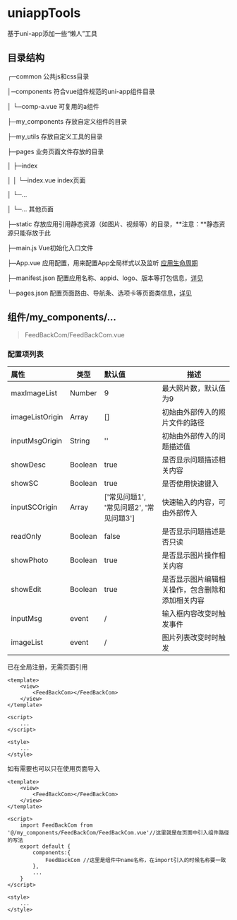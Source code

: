 # uniappTools
基于uni-app添加一些“懒人”工具

## 目录结构

┌─common                  公共js和css目录

│─components            符合vue组件规范的uni-app组件目录

│  └─comp-a.vue         可复用的a组件 

├─my_components     存放自定义组件的目录

├─my_utils             存放自定义工具的目录

├─pages                  业务页面文件存放的目录 

│  ├─index 

│  │  └─index.vue       index页面 

│  └─... 

│     └─...        			   其他页面 

├─static                存放应用引用静态资源（如图片、视频等）的目录，**注意：**静态资源只能存放于此 

├─main.js             Vue初始化入口文件 

├─App.vue               应用配置，用来配置App全局样式以及监听 [应用生命周期](https://uniapp.dcloud.io/collocation/frame/lifecycle?id=应用生命周期) 

├─manifest.json         配置应用名称、appid、logo、版本等打包信息，[详见](https://uniapp.dcloud.io/collocation/manifest) 

└─pages.json            配置页面路由、导航条、选项卡等页面类信息，[详见](https://uniapp.dcloud.io/collocation/pages)

## 组件/my_components/...

> FeedBackCom/FeedBackCom.vue

### 配置项列表

| 属性            | 类型    | 默认值                                  | 描述                                             |
| :-------------- | ------- | :-------------------------------------- | ------------------------------------------------ |
| maxImageList    | Number  | 9                                       | 最大照片数，默认值为9                            |
| imageListOrigin | Array   | []                                      | 初始由外部传入的照片文件的路径                   |
| inputMsgOrigin  | String  | ''                                      | 初始由外部传入的问题描述值                       |
| showDesc        | Boolean | true                                    | 是否显示问题描述相关内容                         |
| showSC          | Boolean | true                                    | 是否使用快速键入                                 |
| inputSCOrigin   | Array   | ['常见问题1', '常见问题2', '常见问题3'] | 快速输入的内容，可由外部传入                     |
| readOnly        | Boolean | false                                   | 是否显示问题描述是否只读                         |
| showPhoto       | Boolean | true                                    | 是否显示图片操作相关内容                         |
| showEdit        | Boolean | true                                    | 是否显示图片编辑相关操作，包含删除和添加相关内容 |
| inputMsg        | event   | /                                       | 输入框内容改变时触发事件                         |
| imageList       | event   | /                                       | 图片列表改变时时触发                             |

已在全局注册，无需页面引用

```vue
<template>
	<view>
        <FeedBackCom></FeedBackCom>
	</view>
</template>

<script>
	...
</script>

<style>
	...
</style>
```

如有需要也可以只在使用页面导入

```vue
<template>
	<view>
        <FeedBackCom></FeedBackCom>
	</view>
</template>

<script>
    import FeedBackCom from '@/my_components/FeedBackCom/FeedBackCom.vue'//这里就是在页面中引入组件路径的写法
	export default {
		components:{
			FeedBackCom //这里是组件中name名称，在import引入的时候名称要一致
		},
        ...
    }
</script>

<style>
	...
</style>
```


